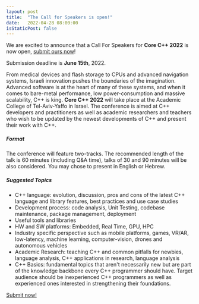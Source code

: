 ```yaml
---
layout: post
title:  "The Call for Speakers is open!"
date:   2022-04-28 08:00:00
isStaticPost: false
---
```


We are excited to announce that a Call For Speakers for **Core C++ 2022** is now open, [submit ours now](https://cfs.corecpp.org/)!

Submission deadline is **June 15th**, 2022.

From medical devices and flash storage to CPUs and advanced navigation systems, Israeli innovation pushes the boundaries of the imagination. Advanced software is at the heart of many of these systems, and when it comes to bare-metal performance, low power-consumption and massive scalability, C++ is king. **Core C++ 2022** will take place at the Academic College of Tel-Aviv-Yaffo in Israel. The conference is aimed at C++ developers and practitioners as well as academic researchers and teachers who wish to be updated by the newest developments of C++ and present their work with C++.

##### Format
The conference will feature two-tracks. The recommended length of the talk is 60 minutes (including Q&A time), talks of 30 and 90 minutes will be also considered. 
You may chose to present in English or Hebrew.

##### Suggested Topics
* C++ language: evolution, discussion, pros and cons of the latest C++ language and library features, best practices and use case studies
* Development process: code analysis, Unit Testing, codebase maintenance, package management, deployment
* Useful tools and libraries
* HW and SW platforms: Embedded, Real Time, GPU, HPC
* Industry specific perspective such as mobile platforms, games, VR/AR, low-latency, machine learning, computer-vision, drones and autonomous vehicles
* Academic Research: teaching C++ and common pitfalls for newbies, language analysis, C++ applications in research, language analysis
* C++ Basics: fundamental topics that aren't necessarily new but are part of the knowledge backbone every C++ programmer should have. Target audience should be inexperienced C++ programmers as well as experienced ones interested in strengthening their foundations.

[Submit now!](https://cfs.corecpp.org/)
